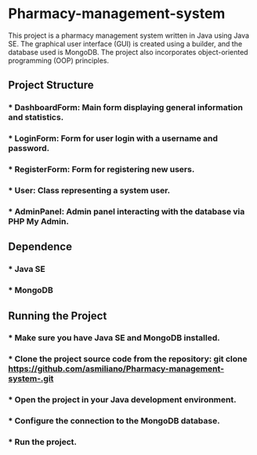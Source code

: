 # Pharmacy-management-system #

This project is a pharmacy management system written in Java using Java SE. The graphical user interface (GUI) is created using a builder, and the database used is MongoDB. The project also incorporates object-oriented programming (OOP) principles.

## Project Structure ##

### * DashboardForm: Main form displaying general information and statistics. ###
### * LoginForm: Form for user login with a username and password. ###
### * RegisterForm: Form for registering new users. ###
### * User: Class representing a system user. ###
### * AdminPanel: Admin panel interacting with the database via PHP My Admin. ###

## Dependence ##

### * Java SE ###
### * MongoDB ###

## Running the Project ##

### * Make sure you have Java SE and MongoDB installed. ###
### * Clone the project source code from the repository: git clone https://github.com/asmiliano/Pharmacy-management-system-.git ###
### * Open the project in your Java development environment. ###
### * Configure the connection to the MongoDB database. ###
### * Run the project. ###
